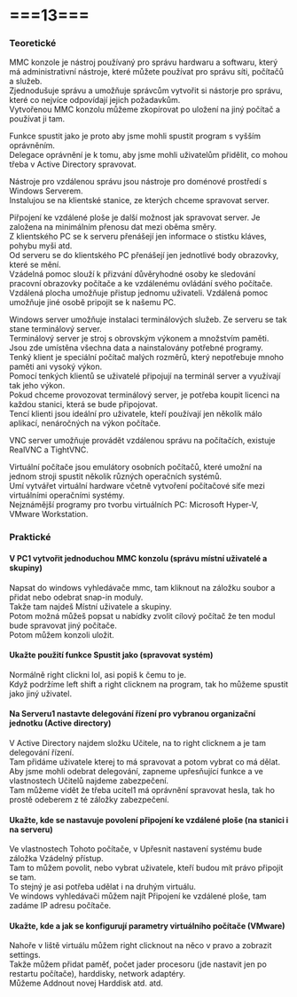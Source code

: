 # ===13===
### Teoretické
MMC konzole je nástroj používaný pro správu hardwaru a softwaru, který má administrativní nástroje, které můžete používat pro správu síti, počítačů a služeb.\
Zjednodušuje správu a umožňuje správcům vytvořit si nástorje pro správu, které co nejvíce odpovídají jejich požadavkům.\
Vytvořenou MMC konzolu můžeme zkopírovat po uložení na jiný počítač a používat ji tam.

Funkce spustit jako je proto aby jsme mohli spustit program s vyšším oprávněním.\
Delegace oprávnění je k tomu, aby jsme mohli uživatelům přidělit, co mohou třeba v Active Directory spravovat.

Nástroje pro vzdálenou správu jsou nástroje pro doménové prostředí s Windows Serverem.\
Instalujou se na klientské stanice, ze kterých chceme spravovat server.

Piřpojení ke vzdálené ploše je další možnost jak spravovat server. Je založena na minimálním přenosu dat mezi oběma směry.\
Z klientského PC se k serveru přenášejí jen informace o stistku kláves, pohybu myši atd.\
Od serveru se do klientského PC přenášejí jen jednotlivé body obrazovky, které se mění.\
Vzádelná pomoc slouží k přizvání důvěryhodné osoby ke sledování pracovní obrazovky počítače a ke vzdálenému ovládání svého počítače.
Vzdálená plocha umožňuje přistup jednomu uživateli. Vzdálená pomoc umožňuje jiné osobě pripojit se k našemu PC.

Windows server umožňuje instalaci terminálových služeb. Ze serveru se tak stane terminálový server.\
Terminálový server je stroj s obrovským výkonem a množstvím paměti. Jsou zde umístěna všechna data a nainstalovány potřebné programy.\
Tenký klient je speciální počítač malých rozměrů, který nepotřebuje mnoho paměti ani vysoký výkon.\
Pomocí tenkých klientů se uživatelé připojují na terminál server a využívají tak jeho výkon.\
Pokud chceme provozovat terminálový server, je potřeba koupit licenci na každou stanici, která se bude připojovat.\
Tencí klienti jsou ideální pro uživatele, kteří používají jen několik málo aplikací, nenáročných na výkon počítače.

VNC server umožňuje provádět vzdálenou správu na počítačích, existuje RealVNC a TightVNC.

Virtuální počítače jsou emulátory osobních počítačů, které umožní na jednom stroji spustit několik různých operačních systémů.\
Umí vytvářet virtuální hardware včetně vytvoření počítačové síťe mezi virtuálními operačními systémy.\
Nejznámější programy pro tvorbu virtuálních PC: Microsoft Hyper-V, VMware Workstation.
### Praktické
#### V PC1 vytvořit jednoduchou MMC konzolu (správu místní uživatelé a skupiny)
Napsat do windows vyhledávače mmc, tam kliknout na záložku soubor a přidat nebo odebrat snap-in moduly.\
Takže tam najdeš Místní uživatele a skupiny.\
Potom možná můžeš popsat u nabídky zvolit cílový počítač že ten modul bude spravovat jiný počítače.\
Potom můžem konzoli uložit.

#### Ukažte použití funkce Spustit jako (spravovat systém)
Normálně right clickni lol, asi popiš k čemu to je.\
Když podržíme left shift a right clicknem na program, tak ho můžeme spustit jako jiný uživatel.

#### Na Serveru1 nastavte delegování řízení pro vybranou organizační jednotku (Active directory)
V Active Directory najdem složku Učitele, na to right clicknem a je tam delegování řízení.\
Tam přidáme uživatele kterej to má spravovat a potom vybrat co má dělat.\
Aby jsme mohli odebrat delegování, zapneme upřesňující funkce a ve vlastnostech Učitelů najdeme zabezpečení.\
Tam můžeme vidět že třeba ucitel1 má oprávnění spravovat hesla, tak ho prostě odeberem z té záložky zabezpečení.

#### Ukažte, kde se nastavuje povolení připojení ke vzdálené ploše (na stanici i na serveru)
Ve vlastnostech Tohoto počítače, v Upřesnit nastavení systému bude záložka Vzádelný přístup.\
Tam to můžem povolit, nebo vybrat uživatele, kteří budou mít právo připojit se tam.\
To stejný je asi potřeba udělat i na druhým virtuálu.\
Ve windows vyhledávači můžem najít Připojení ke vzdálené ploše, tam zadáme IP adresu počítače.

#### Ukažte, kde a jak se konfigurují parametry virtuálního počítače (VMware)
Nahoře v liště virtuálu můžem right clicknout na něco v pravo a zobrazit settings.\
Takže můžem přidat paměť, počet jader procesoru (jde nastavit jen po restartu počítače), harddisky, network adaptéry.\
Můžeme Addnout novej Harddisk atd. atd.
